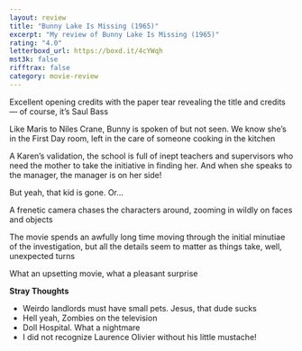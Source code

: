 ```yaml
---
layout: review
title: "Bunny Lake Is Missing (1965)"
excerpt: "My review of Bunny Lake Is Missing (1965)"
rating: "4.0"
letterboxd_url: https://boxd.it/4cYWqh
mst3k: false
rifftrax: false
category: movie-review
---
```


Excellent opening credits with the paper tear revealing the title and credits — of course, it’s Saul Bass

Like Maris to Niles Crane, Bunny is spoken of but not seen. We know she’s in the First Day room, left in the care of someone cooking in the kitchen

A Karen’s validation, the school is full of inept teachers and supervisors who need the mother to take the initiative in finding her. And when she speaks to the manager, the manager is on her side!

But yeah, that kid is gone. Or…

A frenetic camera chases the characters around, zooming in wildly on faces and objects

The movie spends an awfully long time moving through the initial minutiae of the investigation, but all the details seem to matter as things take, well, unexpected turns

What an upsetting movie, what a pleasant surprise

<b>Stray Thoughts</b>

- Weirdo landlords must have small pets. Jesus, that dude sucks
- Hell yeah, Zombies on the television
- Doll Hospital. What a nightmare
- I did not recognize Laurence Olivier without his little mustache!
